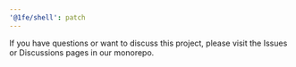 ```yaml
---
'@1fe/shell': patch
---
```


If you have questions or want to discuss this project, please visit the Issues or Discussions pages in our monorepo.